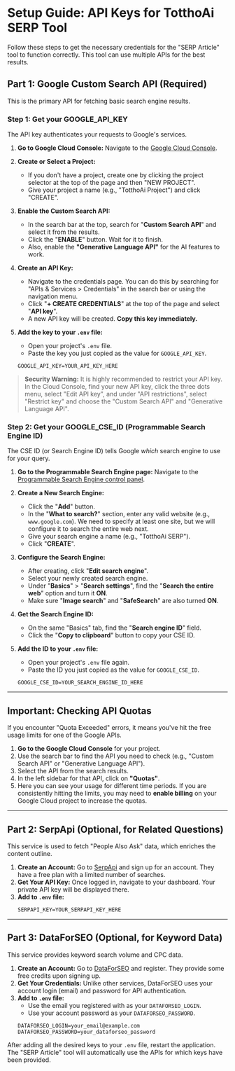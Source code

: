 # Setup Guide: API Keys for TotthoAi SERP Tool

Follow these steps to get the necessary credentials for the "SERP Article" tool to function correctly. This tool can use multiple APIs for the best results.

## Part 1: Google Custom Search API (Required)

This is the primary API for fetching basic search engine results.

### Step 1: Get your GOOGLE_API_KEY

The API key authenticates your requests to Google's services.

1.  **Go to Google Cloud Console:** Navigate to the [Google Cloud Console](https://console.cloud.google.com/).

2.  **Create or Select a Project:**
    *   If you don't have a project, create one by clicking the project selector at the top of the page and then "NEW PROJECT".
    *   Give your project a name (e.g., "TotthoAi Project") and click "CREATE".

3.  **Enable the Custom Search API:**
    *   In the search bar at the top, search for "**Custom Search API**" and select it from the results.
    *   Click the "**ENABLE**" button. Wait for it to finish.
    *   Also, enable the **"Generative Language API"** for the AI features to work.

4.  **Create an API Key:**
    *   Navigate to the credentials page. You can do this by searching for "APIs & Services > Credentials" in the search bar or using the navigation menu.
    *   Click "**+ CREATE CREDENTIALS**" at the top of the page and select "**API key**".
    *   A new API key will be created. **Copy this key immediately.**

5.  **Add the key to your `.env` file:**
    *   Open your project's `.env` file.
    *   Paste the key you just copied as the value for `GOOGLE_API_KEY`.
    ```env
    GOOGLE_API_KEY=YOUR_API_KEY_HERE
    ```

> **Security Warning:** It is highly recommended to restrict your API key. In the Cloud Console, find your new API key, click the three dots menu, select "Edit API key", and under "API restrictions", select "Restrict key" and choose the "Custom Search API" and "Generative Language API".

### Step 2: Get your GOOGLE_CSE_ID (Programmable Search Engine ID)

The CSE ID (or Search Engine ID) tells Google *which* search engine to use for your query.

1.  **Go to the Programmable Search Engine page:** Navigate to the [Programmable Search Engine control panel](https://programmablesearchengine.google.com/).

2.  **Create a New Search Engine:**
    *   Click the "**Add**" button.
    *   In the "**What to search?**" section, enter any valid website (e.g., `www.google.com`). We need to specify at least one site, but we will configure it to search the entire web next.
    *   Give your search engine a name (e.g., "TotthoAi SERP").
    *   Click "**CREATE**".

3.  **Configure the Search Engine:**
    *   After creating, click "**Edit search engine**".
    *   Select your newly created search engine.
    *   Under "**Basics**" > "**Search settings**", find the "**Search the entire web**" option and turn it **ON**.
    *   Make sure "**Image search**" and "**SafeSearch**" are also turned **ON**.

4.  **Get the Search Engine ID:**
    *   On the same "Basics" tab, find the "**Search engine ID**" field.
    *   Click the "**Copy to clipboard**" button to copy your CSE ID.

5.  **Add the ID to your `.env` file:**
    *   Open your project's `.env` file again.
    *   Paste the ID you just copied as the value for `GOOGLE_CSE_ID`.
    ```env
    GOOGLE_CSE_ID=YOUR_SEARCH_ENGINE_ID_HERE
    ```

---

## Important: Checking API Quotas

If you encounter "Quota Exceeded" errors, it means you've hit the free usage limits for one of the Google APIs.

1.  **Go to the Google Cloud Console** for your project.
2.  Use the search bar to find the API you need to check (e.g., "Custom Search API" or "Generative Language API").
3.  Select the API from the search results.
4.  In the left sidebar for that API, click on **"Quotas"**.
5.  Here you can see your usage for different time periods. If you are consistently hitting the limits, you may need to **enable billing** on your Google Cloud project to increase the quotas.

---

## Part 2: SerpApi (Optional, for Related Questions)

This service is used to fetch "People Also Ask" data, which enriches the content outline.

1.  **Create an Account:** Go to [SerpApi](https://serpapi.com/) and sign up for an account. They have a free plan with a limited number of searches.
2.  **Get Your API Key:** Once logged in, navigate to your dashboard. Your private API key will be displayed there.
3.  **Add to `.env` file:**
    ```env
    SERPAPI_KEY=YOUR_SERPAPI_KEY_HERE
    ```

---

## Part 3: DataForSEO (Optional, for Keyword Data)

This service provides keyword search volume and CPC data.

1.  **Create an Account:** Go to [DataForSEO](https://dataforseo.com/) and register. They provide some free credits upon signing up.
2.  **Get Your Credentials:** Unlike other services, DataForSEO uses your account login (email) and password for API authentication.
3.  **Add to `.env` file:**
    *   Use the email you registered with as your `DATAFORSEO_LOGIN`.
    *   Use your account password as your `DATAFORSEO_PASSWORD`.
    ```env
    DATAFORSEO_LOGIN=your_email@example.com
    DATAFORSEO_PASSWORD=your_dataforseo_password
    ```

After adding all the desired keys to your `.env` file, restart the application. The "SERP Article" tool will automatically use the APIs for which keys have been provided.
